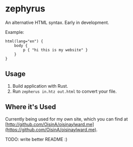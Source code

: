 # zephyrus

An alternative HTML syntax. Early in development.

Example:
```
html(lang="en") {
    body {
        p { "hi this is my website" }
    }
}
```

Usage
---
1. Build application with Rust.
2. Run `zepherus in.htz out.html` to convert your file.

Where it's Used
---
Currently being used for my own site, which you can find at [http://github.com/OisinA/oisinaylward.me](https://github.com/OisinA/oisinaylward.me).

TODO: write better README :)